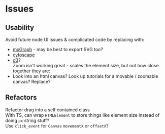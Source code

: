 # Issues

## Usability
Avoid future node UI issues & complicated code by replacing with:
* [mxGraph](https://github.com/jgraph/mxgraph) - may be best to export SVG too?
* [cytoscape](https://cytoscape.org/)
* [d3](https://d3js.org/)?  
Zoom isn't working great - scales the element size, but not how close together they are:  
* Look into an html canvas? Look up tutorials for a movable / zoomable canvas? Replace?

## Refactors
Refactor drag into a self contained class  
With TS, can wrap `HTMLElement` to store things like element size instead of doing `px` string stuff?  
Use `click_event` for `Canvas` `movementX` or `offsetX`?  

